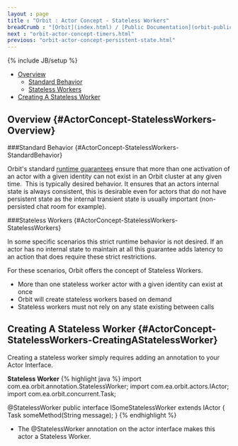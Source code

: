 ```yaml
---
layout : page
title : "Orbit : Actor Concept - Stateless Workers"
breadCrumb : "[Orbit](index.html) / [Public Documentation](orbit-public-documentation.html) / [Actors](orbit-actors.html) / [Actor Concepts](orbit-actor-concepts.html)"
next : "orbit-actor-concept-timers.html"
previous: "orbit-actor-concept-persistent-state.html"
---
```

{% include JB/setup %}



-  [Overview](#ActorConcept-StatelessWorkers-Overview)
    -  [Standard Behavior](#ActorConcept-StatelessWorkers-StandardBehavior)
    -  [Stateless Workers](#ActorConcept-StatelessWorkers-StatelessWorkers)
-  [Creating A Stateless Worker](#ActorConcept-StatelessWorkers-CreatingAStatelessWorker)



Overview {#ActorConcept-StatelessWorkers-Overview}
----------


###Standard Behavior {#ActorConcept-StatelessWorkers-StandardBehavior}


Orbit's standard [runtime guarantees](orbit-actor-concept-actors.html) ensure that more than one activation of an actor with a given identity can not exist in an Orbit cluster at any given time.  This is typically desired behavior. It ensures that an actors internal state is always consistent, this is desirable even for actors that do not have persistent state as the internal transient state is usually important (non-persisted chat room for example).


###Stateless Workers {#ActorConcept-StatelessWorkers-StatelessWorkers}


In some specific scenarios this strict runtime behavior is not desired. If an actor has no internal state to maintain at all this guarantee adds latency to an action that does require these strict restrictions.


For these scenarios, Orbit offers the concept of Stateless Workers.


-  More than one stateless worker actor with a given identity can exist at once
-  Orbit will create stateless workers based on demand
-  Stateless workers must not rely on any state existing between calls

Creating A Stateless Worker {#ActorConcept-StatelessWorkers-CreatingAStatelessWorker}
----------


Creating a stateless worker simply requires adding an annotation to your Actor Interface.

**Stateless Worker** 
{% highlight java %}
import com.ea.orbit.annotation.StatelessWorker;
import com.ea.orbit.actors.IActor;
import com.ea.orbit.concurrent.Task;

@StatelessWorker
public interface ISomeStatelessWorker extends IActor
{
    Task<String> someMethod(String message);
}
{% endhighlight %}

-  The @StatelessWorker annotation on the actor interface makes this actor a Stateless Worker.

 

